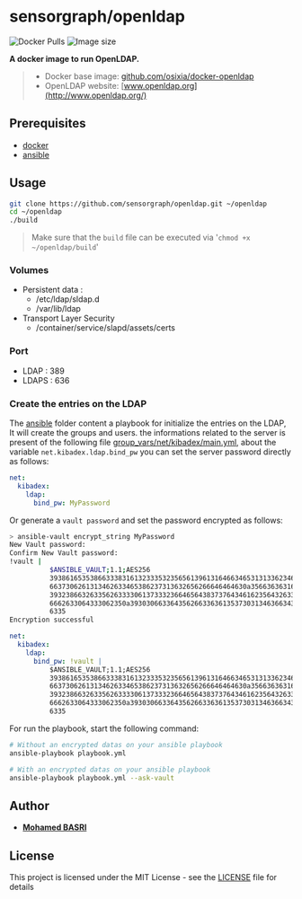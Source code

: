 # sensorgraph/openldap

![Docker Pulls](https://img.shields.io/docker/pulls/sensorgraph/openldap.svg)
![Image size](https://images.microbadger.com/badges/image/sensorgraph/openldap.svg)

**A docker image to run OpenLDAP.**

> * Docker base image: [github.com/osixia/docker-openldap](github.com/osixia/docker-openldap)
> * OpenLDAP website: [www.openldap.org](http://www.openldap.org/)

## Prerequisites

* [docker](https://www.google.com/search?q=how+to+install+docker)
* [ansible](https://www.google.com/search?q=how+to+install+ansible)

## Usage

```bash
git clone https://github.com/sensorgraph/openldap.git ~/openldap
cd ~/openldap
./build
```

> Make sure that the `build` file can be executed via '`chmod +x ~/openldap/build`'

### Volumes

* Persistent data :
  * /etc/ldap/sldap.d
  * /var/lib/ldap
* Transport Layer Security
  * /container/service/slapd/assets/certs

### Port

* LDAP : 389
* LDAPS : 636

### Create the entries on the LDAP

The [ansible](./ansible) folder content a playbook for initialize the entries on the LDAP, It will create the groups and users.
the informations related to the server is present of the following file [group_vars/net/kibadex/main.yml](./ansible//group_vars/net/kibadex/main.yml), about the variable `net.kibadex.ldap.bind_pw` you can set the server password directly as follows:

```yml
net:
  kibadex:
    ldap:
      bind_pw: MyPassword
```

Or generate a `vault password` and set the password encrypted as follows:

```bash
> ansible-vault encrypt_string MyPassword
New Vault password:
Confirm New Vault password:
!vault |
          $ANSIBLE_VAULT;1.1;AES256
          39386165353866333831613233353235656139613164663465313133623461653663663332346135
          6637306261313462633465386237313632656266646464630a356636363161326262623335646639
          39323866326335626333306137333236646564383737643461623564326338663962653164386361
          6662633064333062350a393030663364356266336361353730313463663437326337393337623031
          6335
Encryption successful
```

```yml
net:
  kibadex:
    ldap:
      bind_pw: !vault |
          $ANSIBLE_VAULT;1.1;AES256
          39386165353866333831613233353235656139613164663465313133623461653663663332346135
          6637306261313462633465386237313632656266646464630a356636363161326262623335646639
          39323866326335626333306137333236646564383737643461623564326338663962653164386361
          6662633064333062350a393030663364356266336361353730313463663437326337393337623031
          6335
```

For run the playbook, start the following command:

```bash
# Without an encrypted datas on your ansible playbook
ansible-playbook playbook.yml

# With an encrypted datas on your ansible playbook
ansible-playbook playbook.yml --ask-vault
```

## Author

* [**Mohamed BASRI**](https://github.com/mbasri)

## License

This project is licensed under the MIT License - see the [LICENSE](./LICENSE) file for details
